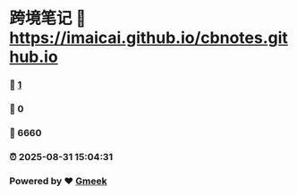 # 跨境笔记 :link: https://imaicai.github.io/cbnotes.github.io 
### :page_facing_up: [1](https://imaicai.github.io/cbnotes.github.io/tag.html) 
### :speech_balloon: 0 
### :hibiscus: 6660 
### :alarm_clock: 2025-08-31 15:04:31 
### Powered by :heart: [Gmeek](https://github.com/Meekdai/Gmeek)

